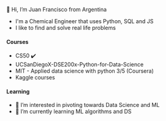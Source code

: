 👋 Hi, I’m Juan Francisco from Argentina
- I'm a Chemical Engineer that uses Python, SQL and JS
- I like to find and solve real life problems

#### Courses
- CS50 ✔️
- UCSanDiegoX-DSE200x-Python-for-Data-Science
- MIT - Applied data science with python 3/5 (Coursera)
- Kaggle courses 

#### Learning
- 👀 I’m interested in pivoting towards Data Science and ML
- 🌱 I’m currently learning ML algorithms and DS 
